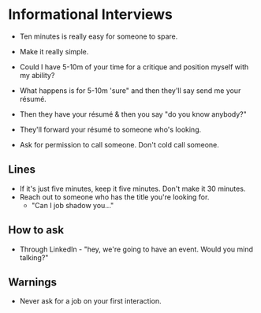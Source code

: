 # Informational Interviews
* Ten minutes is really easy for someone to spare. 
* Make it really simple. 
* Could I have 5-10m of your time for a critique and position myself with my ability?



* What happens is for 5-10m 'sure" and then they'll say send me your résumé.
* Then they have your résumé & then you say "do you know anybody?"
* They'll forward your résumé to someone who's looking.
* Ask for permission to call someone. Don't cold call someone.


## Lines
* If it's just five minutes, keep it five minutes. Don't make it 30 minutes.
* Reach out to someone who has the title you're looking for. 
  * "Can I job shadow you..."


## How to ask
* Through LinkedIn - "hey, we're going to have an event. Would you mind talking?"


## Warnings
* Never ask for a job on your first interaction.
